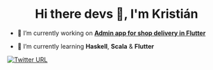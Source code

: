 <h1 align="center">Hi there devs 🙌, I'm Kristián</h1>

- 🔭 I’m currently working on [**Admin app for shop delivery in Flutter**](https://github.com/cloudis-dev/bottleshop_admin)

- 🌱 I’m currently learning **Haskell**, **Scala** & **Flutter**

<a href="https://twitter.com/KristianBalaj" target="blank"><img unselectable="on" alt="Twitter URL" src="https://img.shields.io/twitter/url?color=%231DA1F2&label=%40KristianBalaj&logo=twitter&logoColor=%231DA1F2&style=flat-square&url=https%3A%2F%2Ftwitter.com%2FKristianBalaj"></a>

<!--![Kristian's GitHub stats](https://github-readme-stats.vercel.app/api?username=KristianBalaj&count_private=true)-->

<!--
**KristianBalaj/KristianBalaj** is a ✨ _special_ ✨ repository because its `README.md` (this file) appears on your GitHub profile.

Here are some ideas to get you started:

- 🔭 I’m currently working on ...
- 🌱 I’m currently learning ...
- 👯 I’m looking to collaborate on ...
- 🤔 I’m looking for help with ...
- 💬 Ask me about ...
- 📫 How to reach me: ...
- 😄 Pronouns: ...
- ⚡ Fun fact: ...
-->
